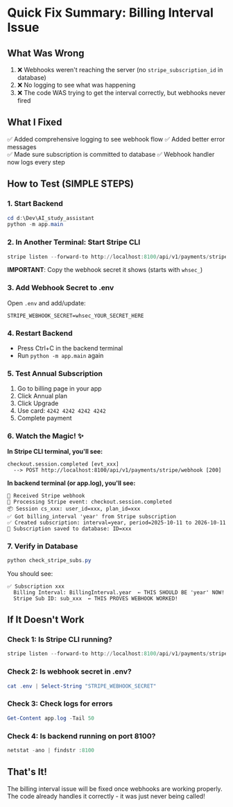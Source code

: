 # Quick Fix Summary: Billing Interval Issue

## What Was Wrong
1. ❌ Webhooks weren't reaching the server (no `stripe_subscription_id` in database)
2. ❌ No logging to see what was happening
3. ❌ The code WAS trying to get the interval correctly, but webhooks never fired

## What I Fixed
✅ Added comprehensive logging to see webhook flow
✅ Added better error messages  
✅ Made sure subscription is committed to database
✅ Webhook handler now logs every step

## How to Test (SIMPLE STEPS)

### 1. Start Backend
```powershell
cd d:\Dev\AI_study_assistant
python -m app.main
```

### 2. In Another Terminal: Start Stripe CLI
```powershell
stripe listen --forward-to http://localhost:8100/api/v1/payments/stripe/webhook
```

**IMPORTANT**: Copy the webhook secret it shows (starts with `whsec_`)

### 3. Add Webhook Secret to .env
Open `.env` and add/update:
```
STRIPE_WEBHOOK_SECRET=whsec_YOUR_SECRET_HERE
```

### 4. Restart Backend
- Press Ctrl+C in the backend terminal
- Run `python -m app.main` again

### 5. Test Annual Subscription
1. Go to billing page in your app
2. Click Annual plan
3. Click Upgrade
4. Use card: `4242 4242 4242 4242`
5. Complete payment

### 6. Watch the Magic! ✨

**In Stripe CLI terminal, you'll see:**
```
checkout.session.completed [evt_xxx]
  --> POST http://localhost:8100/api/v1/payments/stripe/webhook [200]
```

**In backend terminal (or app.log), you'll see:**
```
🔔 Received Stripe webhook
🔔 Processing Stripe event: checkout.session.completed
📦 Session cs_xxx: user_id=xxx, plan_id=xxx
✅ Got billing_interval 'year' from Stripe subscription
✅ Created subscription: interval=year, period=2025-10-11 to 2026-10-11
💾 Subscription saved to database: ID=xxx
```

### 7. Verify in Database
```powershell
python check_stripe_subs.py
```

You should see:
```
✅ Subscription xxx
  Billing Interval: BillingInterval.year  ← THIS SHOULD BE 'year' NOW!
  Stripe Sub ID: sub_xxx  ← THIS PROVES WEBHOOK WORKED!
```

## If It Doesn't Work

### Check 1: Is Stripe CLI running?
```powershell
stripe listen --forward-to http://localhost:8100/api/v1/payments/stripe/webhook
```

### Check 2: Is webhook secret in .env?
```powershell
cat .env | Select-String "STRIPE_WEBHOOK_SECRET"
```

### Check 3: Check logs for errors
```powershell
Get-Content app.log -Tail 50
```

### Check 4: Is backend running on port 8100?
```powershell
netstat -ano | findstr :8100
```

## That's It!
The billing interval issue will be fixed once webhooks are working properly. The code already handles it correctly - it was just never being called!

